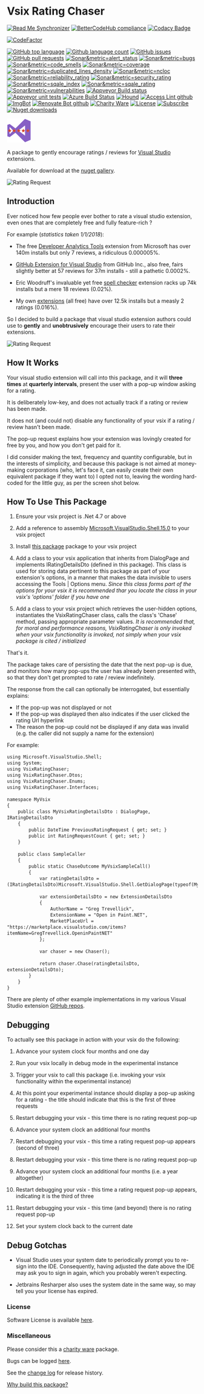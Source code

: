 [AppVeyorProjectUrl]: https://ci.appveyor.com/project/GregTrevellick/vsixratingchaser
[AppVeyorProjectBuildStatusBadgeSvg]: https://ci.appveyor.com/api/projects/status/5ism52msmffomkh3?svg=true
[GitHubRepoURL]: https://github.com/GregTrevellick/VsixRatingChaser
[GitHubRepoIssuesURL]: https://github.com/GregTrevellick/VsixRatingChaser/issues
[GitHubRepoPullRequestsURL]: https://github.com/GregTrevellick/VsixRatingChaser/pulls
[NugetUrl]: https://www.nuget.org/packages/VsixRatingChaser/

[VisualStudioURL]: https://www.visualstudio.com/
[CharityWareURL]: https://github.com/GregTrevellick/MiscellaneousArtefacts/wiki/Charity-Ware
[WhyURL]: https://github.com/GregTrevellick/MiscellaneousArtefacts/wiki/Why

# Vsix Rating Chaser 

<!--BadgesSTART-->
<!-- Powered by https://github.com/GregTrevellick/ReadMeSynchronizer -->
[![Read Me Synchronizer](https://img.shields.io/badge/-powered%20by%20ReadMeSynchronizer-brightgreen.svg)](https://github.com/GregTrevellick/ReadMeSynchronizer)
[![BetterCodeHub compliance](https://bettercodehub.com/edge/badge/GregTrevellick/VsixRatingChaser?branch=master)](https://bettercodehub.com/results/GregTrevellick/VsixRatingChaser)
[![Codacy Badge](https://api.codacy.com/project/badge/Grade/688c1d5a2ec547faa61230471639cb8f)](https://www.codacy.com/project/gtrevellick/VsixRatingChaser/dashboard?utm_source=github.com&amp;utm_medium=referral&amp;utm_content=GregTrevellick/VsixRatingChaser&amp;utm_campaign=Badge_Grade_Dashboard)
<!-- no md -->
[![CodeFactor](https://www.codefactor.io/repository/github/GregTrevellick/VsixRatingChaser/badge)](https://www.codefactor.io/repository/github/GregTrevellick/VsixRatingChaser)
<!-- no md -->
<!-- no md -->
[![GitHub top language](https://img.shields.io/github/languages/top/GregTrevellick/VsixRatingChaser.svg)](https://github.com/GregTrevellick/VsixRatingChaser)
[![Github language count](https://img.shields.io/github/languages/count/GregTrevellick/VsixRatingChaser.svg)](https://github.com/GregTrevellick/VsixRatingChaser)
[![GitHub issues](https://img.shields.io/github/issues-raw/GregTrevellick/VsixRatingChaser.svg)](https://github.com/GregTrevellick/VsixRatingChaser/issues)
[![GitHub pull requests](https://img.shields.io/github/issues-pr-raw/GregTrevellick/VsixRatingChaser.svg)](https://github.com/GregTrevellick/VsixRatingChaser/pulls)
[![Sonar&metric=alert_status](https://sonarcloud.io/api/project_badges/measure?project=GregTrevellick_VsixRatingChaser&metric=alert_status)](https://sonarcloud.io/dashboard?id=GregTrevellick_VsixRatingChaser)
[![Sonar&metric=bugs](https://sonarcloud.io/api/project_badges/measure?project=GregTrevellick_VsixRatingChaser&metric=bugs)](https://sonarcloud.io/component_measures?id=GregTrevellick_VsixRatingChaser&metric=bugs)
[![Sonar&metric=code_smells](https://sonarcloud.io/api/project_badges/measure?project=GregTrevellick_VsixRatingChaser&metric=code_smells)](https://sonarcloud.io/component_measures?id=GregTrevellick_VsixRatingChaser&metric=code_smells)
[![Sonar&metric=coverage](https://sonarcloud.io/api/project_badges/measure?project=GregTrevellick_VsixRatingChaser&metric=coverage)](https://sonarcloud.io/component_measures?id=GregTrevellick_VsixRatingChaser&metric=Coverage)
[![Sonar&metric=duplicated_lines_density](https://sonarcloud.io/api/project_badges/measure?project=GregTrevellick_VsixRatingChaser&metric=duplicated_lines_density)](https://sonarcloud.io/component_measures?id=GregTrevellick_VsixRatingChaser&metric=duplicated_lines)
[![Sonar&metric=ncloc](https://sonarcloud.io/api/project_badges/measure?project=GregTrevellick_VsixRatingChaser&metric=ncloc)](https://sonarcloud.io/component_measures?id=GregTrevellick_VsixRatingChaser&metric=ncloc)
[![Sonar&metric=reliability_rating](https://sonarcloud.io/api/project_badges/measure?project=GregTrevellick_VsixRatingChaser&metric=reliability_rating)](https://sonarcloud.io/component_measures?id=GregTrevellick_VsixRatingChaser&metric=reliability_rating)
[![Sonar&metric=security_rating](https://sonarcloud.io/api/project_badges/measure?project=GregTrevellick_VsixRatingChaser&metric=security_rating)](https://sonarcloud.io/component_measures?id=GregTrevellick_VsixRatingChaser&metric=security_rating)
[![Sonar&metric=sqale_index](https://sonarcloud.io/api/project_badges/measure?project=GregTrevellick_VsixRatingChaser&metric=sqale_index)](https://sonarcloud.io/component_measures?id=GregTrevellick_VsixRatingChaser&metric=sqale_index)
[![Sonar&metric=sqale_rating](https://sonarcloud.io/api/project_badges/measure?project=GregTrevellick_VsixRatingChaser&metric=sqale_rating)](https://sonarcloud.io/component_measures?id=GregTrevellick_VsixRatingChaser&metric=sqale_rating)
[![Sonar&metric=vulnerabilities](https://sonarcloud.io/api/project_badges/measure?project=GregTrevellick_VsixRatingChaser&metric=vulnerabilities)](https://sonarcloud.io/component_measures?id=GregTrevellick_VsixRatingChaser&metric=vulnerabilities)
[![Appveyor Build status](https://ci.appveyor.com/api/projects/status/x7qcrnycboq55xgf?svg=true)](https://ci.appveyor.com/project/GregTrevellick/VsixRatingChaser)
[![Appveyor unit tests](https://img.shields.io/appveyor/tests/GregTrevellick/VsixRatingChaser.svg)](https://ci.appveyor.com/project/GregTrevellick/VsixRatingChaser/build/tests)
[![Azure Build Status](https://gregtrevellick.visualstudio.com/VsixRatingChaser/_apis/build/status/VsixRatingChaser)](https://gregtrevellick.visualstudio.com/VsixRatingChaser/_build/latest?definitionId=30)
[![Hound](https://img.shields.io/badge/hound_ci-checked-brightgreen.svg)](https://houndci.com/)
[![Access Lint github](https://img.shields.io/badge/a11y-checked-brightgreen.svg)](https://www.accesslint.com)
[![ImgBot](https://img.shields.io/badge/images-optimized-brightgreen.svg)](https://imgbot.net/)
[![Renovate Bot github](https://img.shields.io/badge/renovatebot-checked-brightgreen.svg)](https://renovatebot.com/)
[![Charity Ware](https://img.shields.io/badge/charity%20ware-thank%20you-brightgreen.svg)](https://github.com/GregTrevellick/MiscellaneousArtefacts/wiki/Charity-Ware)
[![License](https://img.shields.io/github/license/gittools/gitlink.svg)](/LICENSE.txt)
[![Subscribe](https://img.shields.io/badge/subscribe%20to%20receive%20notificatons-grey.svg)](https://github.com/GregTrevellick/VsixRatingChaser/subscription)
[![Nuget downloads](https://img.shields.io/nuget/dt/VsixRatingChaser.svg)](https://www.nuget.org/packages/VsixRatingChaser/)

<!--BadgesEND-->










![Vsix Rating Chaser](NugetIcon_64x64.png "Vsix Rating Chaser Logo")

A package to gently encourage ratings / reviews for [Visual Studio][VisualStudioURL] extensions.

Available for download at the [nuget gallery][NugetUrl].

![Rating Request](https://github.com/GregTrevellick/VsixRatingChaser/raw/master/src/RatingRequestFullScreenshot.png)

## Introduction

Ever noticed how few people ever bother to rate a visual studio extension, even ones that are completely free and fully feature-rich ?

For example (*statistics taken 1/1/2018*):



- The free [Developer Analytics Tools](https://marketplace.visualstudio.com/items?itemName=VisualStudioOnlineApplicationInsights.DeveloperAnalyticsTools) extension from Microsoft has over 140m installs but only 7 reviews, a ridiculous 0.000005%.

- [GitHub Extension for Visual Studio](https://marketplace.visualstudio.com/items?itemName=GitHub.GitHubExtensionforVisualStudio) from GitHub Inc., also free, fairs slightly better at 57 reviews for 37m installs - still a pathetic 0.0002%.

- Eric Woodruff's invaluable yet free [spell checker](https://marketplace.visualstudio.com/items?itemName=EWoodruff.VisualStudioSpellCheckerVS2017andLater) extension racks up 74k installs but a mere 18 reviews (0.02%).

- My own [extensions](https://marketplace.visualstudio.com/search?term=trevellick&target=VS&category=All%20categories&vsVersion=&sortBy=Downloads) (all free) have over 12.5k installs but a measly 2 ratings (0.016%). 

So I decided to build a package that visual studio extension authors could use to **gently** and **unobtrusively** encourage their users to rate their extensions.

![Rating Request](https://github.com/GregTrevellick/VsixRatingChaser/raw/master/src/RatingRequestScreenshot.png)

## How It Works

Your visual studio extension will call into this package, and it will **three times** at **quarterly intervals**, present the user with a pop-up window asking for a rating.

It is deliberately low-key, and does not actually track if a rating or review has been made.

It does not (and could not) disable any functionality of your vsix if a rating / review hasn't been made.

The pop-up request explains how your extension was lovingly created for free by you, and how you don't get paid for it. 

I did consider making the text, frequency and quantity configurable, but in the interests of simplicity, and because this package is not aimed at money-making corporations (who, let's face it, can easily create their own equivalent package if they want to) I opted not to, leaving the wording hard-coded for the little guy, as per the screen shot below.

## How To Use This Package

1. Ensure your vsix project is .Net 4.7 or above

1. Add a reference to assembly [Microsoft.VisualStudio.Shell.15.0](https://www.nuget.org/packages/Microsoft.VisualStudio.Shell.15.0) to your vsix project

1. Install [this package][NugetUrl] package to your vsix project

1. Add a class to your vsix application that inherits from DialogPage and implements IRatingDetailsDto (defined in this package). This class is used for storing data pertinent to this package as part of your extension's options, in a manner that makes the data invisible to users accessing the Tools | Options menu. *Since this class forms part of the options for your vsix it is recommended thar you locate the class in your vsix's 'options' folder if you have one*

1. Add a class to your vsix project which retrieves the user-hidden options, instantiates the VsixRatingChaser class, calls the class's 'Chase' method, passing appropriate parameter values. *It is recommended that, for moral and performance reasons, VsixRatingChaser is only invoked when your vsix functionality is invoked, not simply when your vsix package is cited / initialized*

That's it. 

The package takes care of persisting the date that the next pop-up is due, and monitors how many pop-ups the user has already been presented with, so that they don't get prompted to rate / review indefinitely.

The response from the call can optionally be interrogated, but essentially explains:
 - If the pop-up was not displayed or not 
 - If the pop-up was displayed then also indicates if the user clicked the rating Url hyperlink
 - The reason the pop-up could not be displayed if any data was invalid (e.g. the caller did not supply a name for the extension)

For example:

    using Microsoft.VisualStudio.Shell;
    using System;
    using VsixRatingChaser;
    using VsixRatingChaser.Dtos;
    using VsixRatingChaser.Enums;
    using VsixRatingChaser.Interfaces;
    
    namespace MyVsix
    {
        public class MyVsixRatingDetailsDto : DialogPage, IRatingDetailsDto
        {
            public DateTime PreviousRatingRequest { get; set; }
            public int RatingRequestCount { get; set; }
        }
    
        public class SampleCaller
        {
            public static ChaseOutcome MyVsixSampleCall()
            {
                var ratingDetailsDto = (IRatingDetailsDto)Microsoft.VisualStudio.Shell.GetDialogPage(typeof(MyVsixRatingDetailsDto));
    
                var extensionDetailsDto = new ExtensionDetailsDto
                {
                    AuthorName = "Greg Trevellick",
                    ExtensionName = "Open in Paint.NET",
                    MarketPlaceUrl = "https://marketplace.visualstudio.com/items?itemName=GregTrevellick.OpeninPaintNET"
                };
    
                var chaser = new Chaser();
    
                return chaser.Chase(ratingDetailsDto, extensionDetailsDto);
            }
        }
    }

There are plenty of other example implementations in my various Visual Studio extension [GitHub repos](https://github.com/GregTrevellick).

## Debugging

To actually see this package in action with your vsix do the following:

1. Advance your system clock four months and one day

1. Run your vsix locally in debug mode in the experimental instance

1. Trigger your vsix to call this package (i.e. invoking your vsix functionality within the experimental instance)

1. At this point your experimental instance should display a pop-up asking for a rating - the title should indicate that this is the first of three requests

1. Restart debugging your vsix - this time there is no rating request pop-up

1. Advance your system clock an additional four months

1. Restart debugging your vsix - this time a rating request pop-up appears (second of three)

1. Restart debugging your vsix - this time there is no rating request pop-up

1. Advance your system clock an additional four months (i.e. a year altogether)

1. Restart debugging your vsix - this time a rating request pop-up appears, indicating it is the third of three

1. Restart debugging your vsix - this time (and beyond) there is no rating request pop-up

1. Set your system clock back to the current date

## Debug Gotchas

 - Visual Studio uses your system date to periodically prompt you to re-sign into the IDE. Consequently, having adjusted the date above the IDE may ask you to sign in again, which you probably weren't expecting. 

 - Jetbrains Resharper also uses the system date in the same way, so may tell you your license has expired.

### License

Software License is available [here](/LICENSE.txt).

### Miscellaneous

Please consider this a [charity ware][CharityWareURL] package.

Bugs can be logged [here][GitHubRepoIssuesURL].

See the [change log](CHANGELOG.md) for release history.

[Why build this package?][WhyURL]
